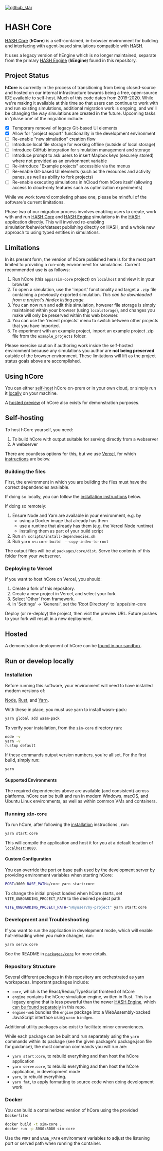 [github_star]: https://github.com/hashintel/labs#
[hash]: https://hash.ai/platform/hash?utm_medium=organic&utm_source=github_readme_labs-repo_apps-sim-core
[hash core]: https://hash.ai/platform/core?utm_medium=organic&utm_source=github_readme_labs-repo_apps-sim-core
[hash engine]: https://hash.ai/platform/engine?utm_medium=organic&utm_source=github_readme_labs-repo_apps-sim-core

[![github_star](https://img.shields.io/github/stars/hashintel/labs?label=Star%20on%20GitHub&style=social)][github_star]

# HASH Core

[HASH Core] (**hCore**) is a self-contained, in-browser environment for building and interfacing with agent-based simulations compatible with [HASH].

It uses a legacy version of hEngine which is no longer maintained, separate from the primary [HASH Engine] (**hEngine**) found in this repository.


## Project Status

**hCore** is currently in the process of transitioning from being closed-source and hosted on our internal infrastructure towards being a free, open-source IDE available to self-host. Much of this code dates from 2019-2020. While we're making it available at this time so that users can continue to work with and run existing simulations, additional migration work is ongoing, and we'll be changing the way simulations are created in the future. Upcoming tasks in 'phase one' of the migration include:

- [X] Temporary removal of legacy Git-based UI elements
- [x] Allow for "project export" functionality in the development environment
- [ ] Re-enable "new simulation" creation flow
- [ ] Introduce local file storage for working offline (outside of local storage)
- [ ] Introduce GitHub integration for simulation management and storage
- [ ] Introduce prompt to ask users to insert Mapbox keys (securely stored) where not provided as an environment variable
- [ ] Re-introduce "Example projects" accessible via the menus
- [ ] Re-enable Git-based UI elements (such as the resources and activity panes, as well as ability to fork projects)
- [ ] Re-enable executing simulations in hCloud from hCore itself (allowing access to cloud-only features such as optimization experiments)

While we work toward completing phase one, please be mindful of the software's current limitations.

Phase two of our migration process involves enabling users to create, work with and run [HASH Core] and [HASH Engine] simulations in the [HASH] application directly. This will involved re-enabling simulation/behavior/dataset publishing directly on HASH, and a whole new approach to using typed entities in simulations.


## Limitations

In its present form, the version of hCore published here is for the most part limited to providing a run-only environment for simulations. Current recommended use is as follows:

1. Run hCore (this `apps/sim-core` project) on `localhost` and view it in your browser
1. To open a simulation, use the 'import' functionality and target a `.zip` file containing a previously exported simulation. _This can be downloaded from a project's hIndex listing page._
1. You can now run and edit this simulation, however file storage is simply maintained within your browser (using `localstorage`), and changes you make will only be preserved within this web browser.
1. You can use the 'recent projects' menu to switch between other projects that you have imported.
1. To experiment with an example project, import an example project .zip file from the `example_projects` folder.

Please exercise caution if authoring work inside the self-hosted environment because any simulations you author are **not being preserved** outside of the browser environment.  These limitations will lift as the project status goals above are accomplished.

## Using hCore

You can either [self-host](#self-hosting) hCore on-prem or in your own cloud, or simply run it [locally](#run-or-develop-locally) on your machine.

A [hosted preview](#hosted) of hCore also exists for demonstration purposes.

## Self-hosting

To host hCore yourself, you need:
1. To build hCore with output suitable for serving directly from a webserver
2. A webserver

There are countless options for this, but we use [Vercel](https://vercel.com/), for which [instructions](#deploying-to-vercel) are below.

### Building the files

First, the environment in which you are building the files must have the correct dependencies available.

If doing so locally, you can follow the [installation instructions](#run-or-develop-locally) below.

If doing so remotely:
1. Ensure Node and Yarn are available in your environment, e.g. by
   - using a Docker image that already has them
   - use a runtime that already has them (e.g. the Vercel Node runtime)
   - installing them as part of your build script
1. Run `sh scripts/install-dependencies.sh`
1. Run `yarn ws:core build  --copy-index-to-root`

The output files will be at `packages/core/dist`. Serve the contents of this folder from your webserver.

### Deploying to Vercel

If you want to host hCore on Vercel, you should:
1. Create a fork of this repository.
1. Create a new project in Vercel, and select your fork.
1. Select 'Other' from framework.
1. In 'Settings' -> 'General', set the 'Root Directory' to `apps/sim-core
 
Deploy (or re-deploy) the project, then visit the preview URL. Future pushes to your fork will result in a new deployment.

## Hosted

A demonstration deployment of hCore can be [found in our sandbox](https://core.labs.hashsandbox.com/).

## Run or develop locally

### Installation

Before running this software, your environment will need to have installed modern versions of:

[Node](https://nodejs.org/en/), [Rust](https://www.rust-lang.org/learn/get-started), and [Yarn](https://yarnpkg.com/lang/en/).

With these in place, you must use yarn to install wasm-pack:
```sh
yarn global add wasm-pack
```

To verify your installation, from the `sim-core` directory run:
```sh
node -v
yarn -v
rustup default
```
If these commands output version numbers, you're all set.
For the first build, simply run:
```sh
yarn
```

#### Supported Environments

The required dependencies above are available (and consistent) across platforms. hCore can be built and run in modern Windows, macOS, and Ubuntu Linux environments, as well as within common VMs and containers.

### Running `sim-core`

To run hCore, after following the [installation](#installation) instructions , run:

```sh
yarn start:core
```

This will compile the application and host it for you at a default location of [`localhost:8080`](http://localhost:8080).

#### Custom Configuration

You can override the port or base path used by the development server by
providing environment variables when starting hCore:

```sh
PORT=3000 BASE_PATH=/core yarn start:core
```

To change the initial project loaded when hCore starts, set
`VITE_ONBOARDING_PROJECT_PATH` to the desired project path:

```sh
VITE_ONBOARDING_PROJECT_PATH="@myuser/my-project" yarn start:core
```

### Development and Troubleshooting

If you want to run the application in development mode, which will enable hot-reloading when you make changes, run:

```sh
yarn serve:core
```

See the README in [`packages/core`](https://github.com/hashintel/labs/tree/main/apps/sim-core/packages/core) for more details.

### Repository Structure

Several different packages in this repository are orchestrated as yarn workspaces. Important packages include:
 - `core`, which is the React/Redux/TypeScript frontend of hCore
 - `engine` contains the hCore simulation engine, written in Rust. This is a legacy engine that is less powerful than the newer [HASH Engine], which [can be found separately](https://github.com/hashintel/labs/tree/main/apps/sim-engine) in this repo.
 - `engine-web` bundles the `engine` package into a WebAssembly-backed JavaScript interface using `wasm-bindgen`.

 Additional utility packages also exist to facilitate minor conveniences.

 While each package can be built and run separately using the `yarn` commands within its package (see the given package's package.json file for guidance), the most common commands you will run are:
 - `yarn start:core`, to rebuild everything and then host the hCore application
 - `yarn serve:core`, to rebuild everything and then host the hCore application, in development mode
 - `yarn`, to rebuild everything.
 - `yarn fmt`, to apply formatting to source code when doing development work

### Docker

You can build a containerized version of hCore using the provided
`Dockerfile`:

```sh
docker build -t sim-core .
docker run -p 8080:8080 sim-core
```

Use the `PORT` and `BASE_PATH` environment variables to adjust the listening
port or served path when running the container.

